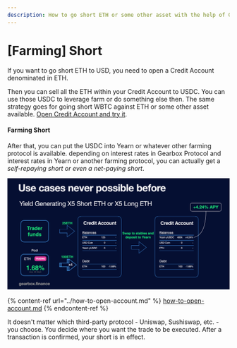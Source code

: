 ```yaml
---
description: How to go short ETH or some other asset with the help of Gearbox.
---
```


# \[Farming] Short

If you want to go short ETH to USD, you need to open a Credit Account denominated in ETH.&#x20;

Then you can sell all the ETH within your Credit Account to USDC. You can use those USDC to leverage farm or do something else then. The same strategy goes for going short WBTC against ETH or some other asset available. [Open Credit Account and try it](https://app.gearbox.fi/).

#### Farming Short

After that, you can put the USDC into Yearn or whatever other farming protocol is available. depending on interest rates in Gearbox Protocol and interest rates in Yearn or another farming protocol, you can actually get a _self-repaying short or even a net-paying short_.

![You basically get a short which then makes you money yield farming, and the yield farming LP tokens you can potentially utilize for something else. The lego building blocks can all happen within Credit Accounts!](<../../.gitbook/assets/Screenshot 2021-10-19 at 00.41.47.png>)

{% content-ref url="../how-to-open-account.md" %}
[how-to-open-account.md](../how-to-open-account.md)
{% endcontent-ref %}

It doesn't matter which third-party protocol - Uniswap, Sushiswap, etc. - you choose. You decide where you want the trade to be executed. After a transaction is confirmed, your short is in effect.

